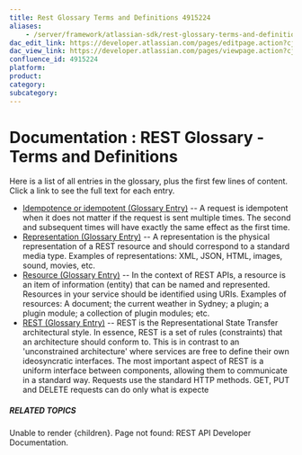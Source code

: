 ```yaml
---
title: Rest Glossary Terms and Definitions 4915224
aliases:
    - /server/framework/atlassian-sdk/rest-glossary-terms-and-definitions-4915224.html
dac_edit_link: https://developer.atlassian.com/pages/editpage.action?cjm=wozere&pageId=4915224
dac_view_link: https://developer.atlassian.com/pages/viewpage.action?cjm=wozere&pageId=4915224
confluence_id: 4915224
platform:
product:
category:
subcategory:
---
```

# Documentation : REST Glossary - Terms and Definitions

Here is a list of all entries in the glossary, plus the first few lines of content. Click a link to see the full text for each entry.

-   [Idempotence or idempotent (Glossary Entry)](/server/framework/atlassian-sdk/4915216.html) -- A request is idempotent when it does not matter if the request is sent multiple times. The second and subsequent times will have exactly the same effect as the first time.
-   [Representation (Glossary Entry)](/server/framework/atlassian-sdk/4915214.html) -- A representation is the physical representation of a REST resource and should correspond to a standard media type. Examples of representations: XML, JSON, HTML, images, sound, movies, etc.
-   [Resource (Glossary Entry)](/server/framework/atlassian-sdk/4915209.html) -- In the context of REST APIs, a resource is an item of information (entity) that can be named and represented. Resources in your service should be identified using URIs. Examples of resources: A document; the current weather in Sydney; a plugin; a plugin module; a collection of plugin modules; etc.
-   [REST (Glossary Entry)](/server/framework/atlassian-sdk/4915215.html) -- REST is the Representational State Transfer architectural style. In essence, REST is a set of rules (constraints) that an architecture should conform to. This is in contrast to an 'unconstrained architecture' where services are free to define their own ideosyncratic interfaces. The most important aspect of REST is a uniform interface between components, allowing them to communicate in a standard way. Requests use the standard HTTP methods. GET, PUT and DELETE requests can do only what is expecte

##### RELATED TOPICS

Unable to render {children}. Page not found: REST API Developer Documentation.

















































































































































































































































































































